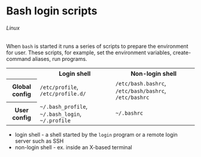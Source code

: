 # Bash login scripts
###### Linux

When `bash` is started it runs a series of scripts to prepare the environment
for user. These scripts, for example, set the environment variables, create-
command aliases, run programs.

<table>
  <tr>
    <th></th>
    <th>Login shell</th>
    <th>Non-login shell</th>
  </tr>
  <tr>
    <th>Global config</th>
    <td><code>/etc/profile</code>, <code>/etc/profile.d/</code></td>
    <td><code>/etc/bash.bashrc</code>, <code>/etc/bash/bashrc</code>, <code>/etc/bashrc</code></td>
  </tr>
  <tr>
    <th>User config</th>
    <td><code>~/.bash_profile</code>, <code>~/.bash_login</code>, <code>~/.profile</code></td>
    <td><code>~/.bashrc</code></td>
  </tr>
</table>

 * login shell - a shell started by the `login` program or a remote login server such as SSH
 * non-login shell - ex. inside an X-based terminal
